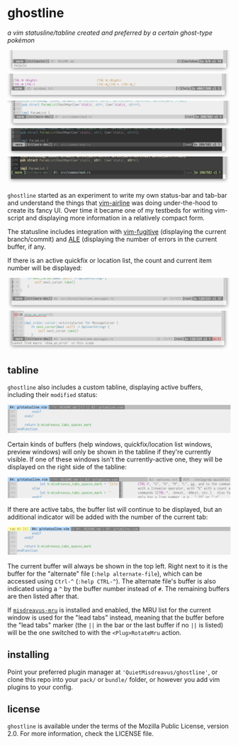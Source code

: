 # ghostline

*a vim statusline/tabline created and preferred by a certain ghost-type pokémon*

![markdown sample](images/gl-markdown.png)\
![vim help file sample](images/gl-help.png)\
![rust sample](images/gl-rust.png)\
![rust sample in lucius dark](images/gl-rust-luciusdark.png)\
![rust sample in zenburn](images/gl-rust-zenburn.png)

`ghostline` started as an experiment to write my own status-bar and tab-bar and understand the
things that [vim-airline] was doing under-the-hood to create its fancy UI. Over time it became one
of my testbeds for writing vim-script and displaying more information in a relatively compact form.

[vim-airline]: https://github.com/vim-airline/vim-airline

The statusline includes integration with [vim-fugitive][] (displaying the current branch/commit) and
[ALE][] (displaying the number of errors in the current buffer, if any.

[vim-fugitive]: https://github.com/tpope/vim-fugitive
[ALE]: https://github.com/dense-analysis/ale

If there is an active quickfix or location list, the count and current item number will be
displayed:

![quickfix counter](images/gl-quickfix.png)\
![location list counter](images/gl-ale-count.png)

## tabline

`ghostline` also includes a custom tabline, displaying active buffers, including their `modified`
status:

![tabline sample](images/gl-tabline.png)

Certain kinds of buffers (help windows, quickfix/location list windows, preview windows) will only
be shown in the tabline if they're currently visible. If one of these windows isn't the
currently-active one, they will be displayed on the right side of the tabline:

![tabline with help window visible on the right](images/gl-tabline-help.png)

If there are active tabs, the buffer list will continue to be displayed, but an additional indicator
will be added with the number of the current tab:

![tabline with a current-tab indicator](images/gl-tabline-withtab.png)

The current buffer will always be shown in the top left. Right next to it is the buffer for the
"alternate" file (`:help alternate-file`), which can be accessed using `Ctrl-^` (`:help CTRL-^`).
The alternate file's buffer is also indicated using a `^` by the buffer number instead of `#`. The
remaining buffers are then listed after that.

If [`misdreavus-mru`] is installed and enabled, the MRU list for the current window is used for the
"lead tabs" instead, meaning that the buffer before the "lead tabs" marker (the `||` in the bar or
the last buffer if no `||` is listed) will be the one switched to with the `<Plug>RotateMru` action.

[`misdreavus-mru`]: https://github.com/QuietMisdreavus/misdreavus-mru

## installing

Point your preferred plugin manager at `'QuietMisdreavus/ghostline'`, or clone this repo into your
`pack/` or `bundle/` folder, or however you add vim plugins to your config.

## license

`ghostline` is available under the terms of the Mozilla Public License, version 2.0. For more
information, check the LICENSE file.
